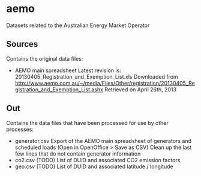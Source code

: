 aemo
====

Datasets related to the Australian Energy Market Operator 


Sources
-------

Contains the original data files:
- AEMO main spreadsheet
Latest revision is:
20130405_Registration_and_Exemption_List.xls
Downloaded from http://www.aemo.com.au/~/media/Files/Other/registration/20130405_Registration_and_Exemption_List.ashx 
Retrieved on April 26th, 2013


Out
---

Contains the data files that have been processed for use by other processes:
- generator.csv
Export of the AEMO main spreadsheet of generators and scheduled loads (Open in OpenOffice > Save as CSV)
Clean up the last few lines that do not contain generator information
- co2.csv (TODO)
List of DUID and associated CO2 emission factors
- geo.csv (TODO)
List of DUID and associated latitude / longitude